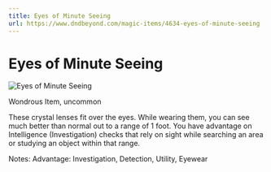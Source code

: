 ```yaml
---
title: Eyes of Minute Seeing
url: https://www.dndbeyond.com/magic-items/4634-eyes-of-minute-seeing
---
```


# Eyes of Minute Seeing

![Eyes of Minute Seeing](eyes-of-minute-seeing.png)

Wondrous Item, uncommon

These crystal lenses fit over the eyes. While wearing them, you can see much better than normal out to a range of 1 foot. You have advantage on Intelligence (Investigation) checks that rely on sight while searching an area or studying an object within that range.

Notes: Advantage: Investigation, Detection, Utility, Eyewear